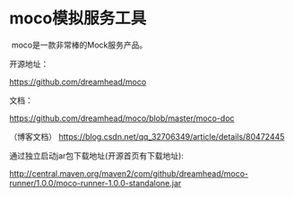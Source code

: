 # moco模拟服务工具

​		moco是一款非常棒的Mock服务产品。

开源地址：

https://github.com/dreamhead/moco

文档：

https://github.com/dreamhead/moco/blob/master/moco-doc

（博客文档） https://blog.csdn.net/qq_32706349/article/details/80472445 

通过独立启动jar包下载地址(开源首页有下载地址):

http://central.maven.org/maven2/com/github/dreamhead/moco-runner/1.0.0/moco-runner-1.0.0-standalone.jar


